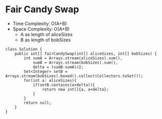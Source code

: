 # Fair Candy Swap

- Time Complexity: O(A+B)
- Space Complexity: O(A+B)
  - A as length of aliceSizes
  - B as length of bobSizes

```
class Solution {
    public int[] fairCandySwap(int[] aliceSizes, int[] bobSizes) {
        int sumA = Arrays.stream(aliceSizes).sum(),
            sumB = Arrays.stream(bobSizes).sum(),
            delta = (sumB-sumA)/2;
        Set<Integer> setB = Arrays.stream(bobSizes).boxed().collect(Collectors.toSet());
        for(int a: aliceSizes){
            if(setB.contains(a+delta)){
                return new int[]{a, a+delta};
            }
        }
        return null;
    }
}
```
